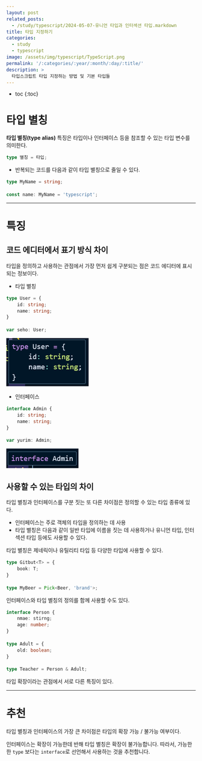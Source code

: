 ```yaml
---
layout: post
related_posts:
  - /study/typescript/2024-05-07-유니언 타입과 인터섹션 타입.markdown
title: 타입 지정하기
categories:
  - study
  - typescript
image: /assets/img/typescript/TypeScript.png
permalink: '/:categories/:year/:month/:day/:title/'
description: >
  타입스크립트 타입 지정하는 방법 및 기본 타입들
---
```


* toc
{:toc}

# 타입 별칭

**타입 별칭(type alias)** 특징은 타입이나 인터페이스 등을 참조할 수 있는 타입 변수를 의미한다.

```ts
type 별칭 = 타입;
```

- 반복되는 코드를 다음과 같이 타입 별칭으로 줄일 수 있다.

```ts
type MyName = string;

const name: MyName = 'typescript';
```

---
# 특징

## 코드 에디터에서 표기 방식 차이

타입을 정의하고 사용하는 관점에서 가장 먼저 쉽게 구분되는 점은 코드 에디터에 표시되는 정보이다.

- 타입 별칭
```ts
type User = {
	id: string;
	name: string;
}

var seho: User;
```

<img src="/assets/img/typescript/type 코드 에디터.png" />

- 인터페이스
```ts
interface Admin {
	id: string;
	name: string;
}

var yurim: Admin;
```

<img src="/assets/img/typescript/interface 코드 에디터.png" />

## 사용할 수 있는 타입의 차이

타입 별칭과 인터페이스를 구분 짓는 또 다른 차이점은 정의할 수 있는 타입 종류에 있다.

- 인터페이스는 주로 객체의 타입을 정의하는 데 사용
- 타입 별칭은 다음과 같이 일반 타입에 이름을 짓는 데 사용하거나 유니언 타입, 인터섹션 타입 등에도 사용할 수 있다.

타입 별칭은 제네릭이나 유틸리티 타입 등 다양한 타입에 사용할 수 있다.
```ts
type Gitbut<T> = {
	book: T;
}

type MyBeer = Pick<Beer, 'brand'>;
```


인터페이스와 타입 별칭의 정의를 함께 사용할 수도 있다.
```ts
interface Person {
	nmae: stirng;
	age: number;
}

type Adult = {
	old: boolean;
}

type Teacher = Person & Adult;
```

타입 확장이라는 관점에서 서로 다른 특징이 있다.

---

# 추천

타입 별칭과 인터페이스의 가장 큰 차이점은 타입의 확장 가능 / 불가능 여부이다.

인터페이스는 확장이 가능한데 반해 타입 별칭은 확장이 불가능합니다. 따라서, 가능한한 `type` 보다는 `interface`로 선언해서 사용하는 것을 추천합니다.
